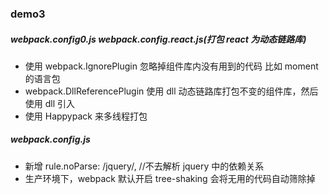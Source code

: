 ### demo3

##### webpack.config0.js webpack.config.react.js(打包 react 为动态链路库)

- 使用 webpack.IgnorePlugin 忽略掉组件库内没有用到的代码 比如 moment 的语言包
- webpack.DllReferencePlugin 使用 dll 动态链路库打包不变的组件库，然后使用 dll 引入
- 使用 Happypack 来多线程打包

##### webpack.config.js

- 新增 rule.noParse: /jquery/, //不去解析 jquery 中的依赖关系
- 生产环境下，webpack 默认开启 tree-shaking 会将无用的代码自动筛除掉
